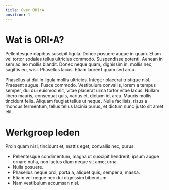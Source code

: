 ```yaml
---
title: Over ORI•A
position: 1
---
```


# Wat is ORI•A?

Pellentesque dapibus suscipit ligula.  Donec posuere augue in quam.  Etiam vel tortor sodales tellus ultricies commodo.  Suspendisse potenti.  Aenean in sem ac leo mollis blandit.  Donec neque quam, dignissim in, mollis nec, sagittis eu, wisi.  Phasellus lacus.  Etiam laoreet quam sed arcu.

Phasellus at dui in ligula mollis ultricies.  Integer placerat tristique nisl.  Praesent augue.  Fusce commodo.  Vestibulum convallis, lorem a tempus semper, dui dui euismod elit, vitae placerat urna tortor vitae lacus.  Nullam libero mauris, consequat quis, varius et, dictum id, arcu.  Mauris mollis tincidunt felis.  Aliquam feugiat tellus ut neque.  Nulla facilisis, risus a rhoncus fermentum, tellus tellus lacinia purus, et dictum nunc justo sit amet elit.



# Werkgroep leden

Proin quam nisl, tincidunt et, mattis eget, convallis nec, purus.  

* Pellentesque condimentum, magna ut suscipit hendrerit, ipsum augue ornare nulla, non luctus diam neque sit amet urna.
* Nulla posuere.
* Phasellus neque orci, porta a, aliquet quis, semper a, massa.
* Etiam vel neque nec dui dignissim bibendum.
* Nam vestibulum accumsan nisl.

